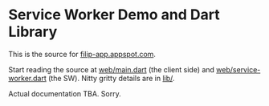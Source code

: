 # Service Worker Demo and Dart Library

This is the source for [filip-app.appspot.com](https://filip-app.appspot.com/).

Start reading the source at [web/main.dart](https://github.com/filiph/service_worker_helper/blob/master/web/main.dart) (the client side) and 
[web/service-worker.dart](https://github.com/filiph/service_worker_helper/blob/master/web/service-worker.dart) (the SW). Nitty gritty details are in [lib/](https://github.com/filiph/service_worker_helper/tree/master/lib).

Actual documentation TBA. Sorry.